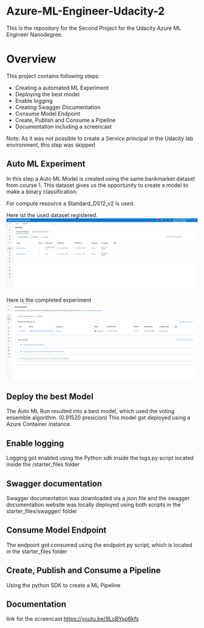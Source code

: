 # Azure-ML-Engineer-Udacity-2

This is the repository for the Second Project for the Udacity Azure ML Engineer Nanodegree.

# Overview 

This project contains following steps: 

- Creating a automated ML Experiment
- Deploying the best model
- Enable logging
- Creating Swagger Documentation 
- Consume Model Endpoint
- Create, Publish and Consume a Pipeline
- Documentation including a screencast

Note: As it was not possible to create a Service principal in the Udacity lab environment, this step was skipped

## Auto ML Experiment
In this step a Auto ML Model is created using the same bankmarket dataset from course 1. 
This dataset gives us the opportunity to create a model to make a binary classification.

For compute resource a Standard_DS12_v2 is used. 

Here ist the used dataset registered.
![Registered Datasets](https://github.com/Graflinger/Azure-ML-Engineer-Udacity-2/blob/d2b21350ca3d342efddf8bf79b42dcbb2bd6ccf0/Screenshots/2_RegisteredDatasets.PNG)

Here is the completed experiment
![Registered Datasets](https://github.com/Graflinger/Azure-ML-Engineer-Udacity-2/blob/d2b21350ca3d342efddf8bf79b42dcbb2bd6ccf0/Screenshots/2experimentcompleted.PNG)
## Deploy the best Model
The Auto ML Run resulted into a best model, which used the voting ensemble algorithm. (0.91520 presicion)
This model got deployed using a Azure Container instance.

## Enable logging
Logging got enabled using the Python sdk inside the logs.py script located inside the /starter_files folder

## Swagger documentation
Swagger documentation was downloaded via a json file and the swagger documentation website was locally deployed using both scripts in the starter_files/swagger/ folder

## Consume Model Endpoint
The endpoint got consumed using the endpoint.py script, which is located in the starter_files folder

## Create, Publish and Consume a Pipeline
Using the python SDK to create a ML Pipeline

## Documentation
link for the screencast
https://youtu.be/9LoBYsp6kfs

